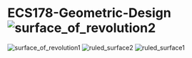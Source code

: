 # ECS178-Geometric-Design![surface_of_revolution2](https://github.com/user-attachments/assets/7668941a-83e5-4f71-a1e6-61390f65681d)
![surface_of_revolution1](https://github.com/user-attachments/assets/66f8ed67-6699-495c-8ff7-87e1122bf461)
![ruled_surface2](https://github.com/user-attachments/assets/8b91942c-4064-4c90-9d8e-245f2e5aec44)
![ruled_surface1](https://github.com/user-attachments/assets/7dbebfe1-dbb5-4d6d-863d-f1f9f0f9c931)
